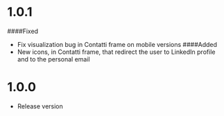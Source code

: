 # 1.0.1
####Fixed
* Fix visualization bug in Contatti frame on mobile versions
####Added
* New icons, in Contatti frame, that redirect the user to LinkedIn profile and to the personal email

# 1.0.0

* Release version
